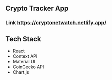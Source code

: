 ## Crypto Tracker App
### Link https://cryptonetwatch.netlify.app/
## Tech Stack
- React
- Context API
- Material UI
- CoinGecko API
- Chart.js
